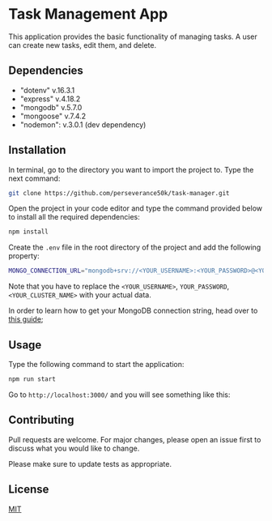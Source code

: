 # Task Management App

This application provides the basic functionality of managing tasks. A user can create new tasks, edit them, and delete.

## Dependencies
- "dotenv" v.16.3.1
- "express" v.4.18.2
- "mongodb" v.5.7.0
- "mongoose" v.7.4.2
- "nodemon": v.3.0.1 (dev dependency)

## Installation

In terminal, go to the directory you want to import the project to. Type the next command:
```bash
git clone https://github.com/perseverance50k/task-manager.git
```

Open the project in your code editor and type the command provided below to install all the required dependencies:
```bash
npm install
```
Create the `.env` file in the root directory of the project and add the following property:
```bash
MONGO_CONNECTION_URL="mongodb+srv://<YOUR_USERNAME>:<YOUR_PASSWORD>@<YOUR_CLUSTER_NAME>.ba255fs.mongodb.net/?retryWrites=true&w=majority"
```

Note that you have to replace the `<YOUR_USERNAME>`, `YOUR_PASSWORD`, `<YOUR_CLUSTER_NAME>` with your actual data.

In order to learn how to get your MongoDB connection string, head over to [this guide](https://www.mongodb.com/docs/atlas/driver-connection/);

## Usage
Type the following command to start the application:
```bash
npm run start
```

Go to `http://localhost:3000/` and you will see something like this:


## Contributing

Pull requests are welcome. For major changes, please open an issue first
to discuss what you would like to change.

Please make sure to update tests as appropriate.

## License

[MIT](https://choosealicense.com/licenses/mit/)